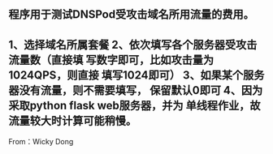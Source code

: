 程序用于测试DNSPod受攻击域名所用流量的费用。
-------------------------------------------
1、选择域名所属套餐
2、依次填写各个服务器受攻击流量数（直接填
写数字即可，比如攻击量为1024QPS，则直接
填写1024即可）
3、如果某个服务器没有流量，则不需要填写，
保留默认0即可
4、因为采取python flask web服务器，并为
单线程作业，故流量较大时计算可能稍慢。
------------------------------------------
From：Wicky Dong
